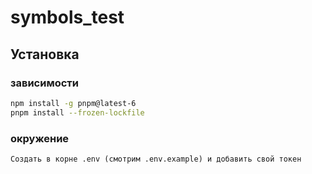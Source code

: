 # symbols_test

## Установка

### зависимости

```bash
npm install -g pnpm@latest-6
pnpm install --frozen-lockfile
```

### окружение

```text
Создать в корне .env (смотрим .env.example) и добавить свой токен
```